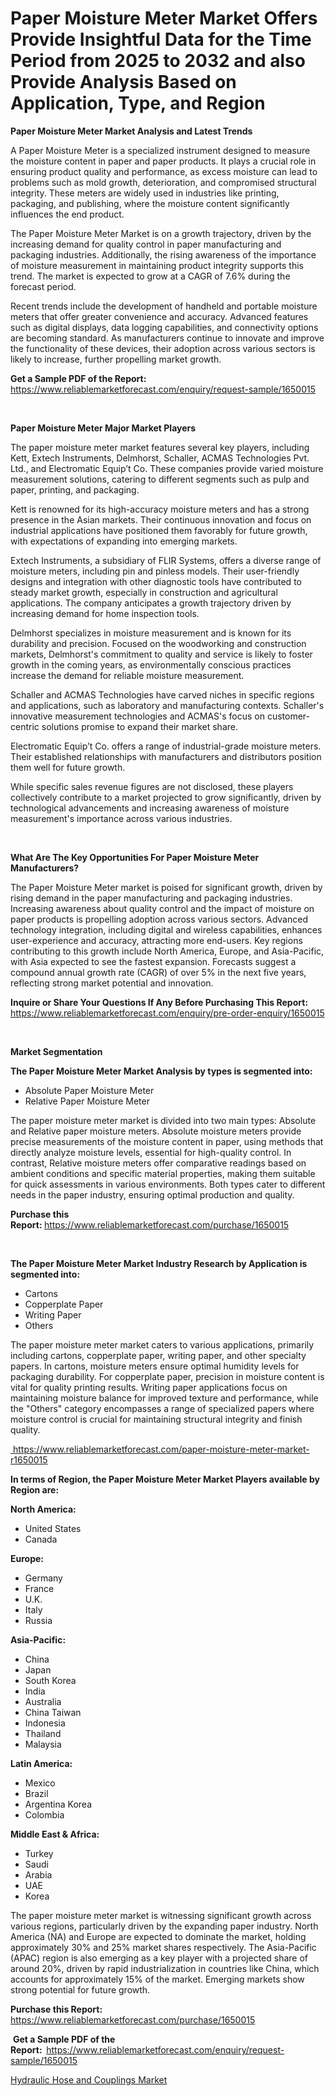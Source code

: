 <p><h1>Paper Moisture Meter Market Offers Provide Insightful Data for the Time Period from 2025 to 2032 and also Provide Analysis Based on Application, Type, and Region</h1></p><p><strong>Paper Moisture Meter Market Analysis and Latest Trends</strong></p>
<p><p>A Paper Moisture Meter is a specialized instrument designed to measure the moisture content in paper and paper products. It plays a crucial role in ensuring product quality and performance, as excess moisture can lead to problems such as mold growth, deterioration, and compromised structural integrity. These meters are widely used in industries like printing, packaging, and publishing, where the moisture content significantly influences the end product.</p><p>The Paper Moisture Meter Market is on a growth trajectory, driven by the increasing demand for quality control in paper manufacturing and packaging industries. Additionally, the rising awareness of the importance of moisture measurement in maintaining product integrity supports this trend. The market is expected to grow at a CAGR of 7.6% during the forecast period. </p><p>Recent trends include the development of handheld and portable moisture meters that offer greater convenience and accuracy. Advanced features such as digital displays, data logging capabilities, and connectivity options are becoming standard. As manufacturers continue to innovate and improve the functionality of these devices, their adoption across various sectors is likely to increase, further propelling market growth.</p></p>
<p><strong>Get a Sample PDF of the Report:&nbsp;</strong> <a href="https://www.reliablemarketforecast.com/enquiry/request-sample/1650015?utm_campaign=2753&utm_medium=2&utm_source=Github&utm_content=ia&utm_term=08042025&utm_id=paper-moisture-meter">https://www.reliablemarketforecast.com/enquiry/request-sample/1650015</a></p>
<p>&nbsp;</p>
<p><strong>Paper Moisture Meter Major Market Players</strong></p>
<p><p>The paper moisture meter market features several key players, including Kett, Extech Instruments, Delmhorst, Schaller, ACMAS Technologies Pvt. Ltd., and Electromatic Equip’t Co. These companies provide varied moisture measurement solutions, catering to different segments such as pulp and paper, printing, and packaging.</p><p>Kett is renowned for its high-accuracy moisture meters and has a strong presence in the Asian markets. Their continuous innovation and focus on industrial applications have positioned them favorably for future growth, with expectations of expanding into emerging markets.</p><p>Extech Instruments, a subsidiary of FLIR Systems, offers a diverse range of moisture meters, including pin and pinless models. Their user-friendly designs and integration with other diagnostic tools have contributed to steady market growth, especially in construction and agricultural applications. The company anticipates a growth trajectory driven by increasing demand for home inspection tools.</p><p>Delmhorst specializes in moisture measurement and is known for its durability and precision. Focused on the woodworking and construction markets, Delmhorst's commitment to quality and service is likely to foster growth in the coming years, as environmentally conscious practices increase the demand for reliable moisture measurement.</p><p>Schaller and ACMAS Technologies have carved niches in specific regions and applications, such as laboratory and manufacturing contexts. Schaller's innovative measurement technologies and ACMAS's focus on customer-centric solutions promise to expand their market share.</p><p>Electromatic Equip’t Co. offers a range of industrial-grade moisture meters. Their established relationships with manufacturers and distributors position them well for future growth.</p><p>While specific sales revenue figures are not disclosed, these players collectively contribute to a market projected to grow significantly, driven by technological advancements and increasing awareness of moisture measurement's importance across various industries.</p></p>
<p>&nbsp;</p>
<p><strong>What Are The Key Opportunities For Paper Moisture Meter Manufacturers?</strong></p>
<p><p>The Paper Moisture Meter market is poised for significant growth, driven by rising demand in the paper manufacturing and packaging industries. Increasing awareness about quality control and the impact of moisture on paper products is propelling adoption across various sectors. Advanced technology integration, including digital and wireless capabilities, enhances user-experience and accuracy, attracting more end-users. Key regions contributing to this growth include North America, Europe, and Asia-Pacific, with Asia expected to see the fastest expansion. Forecasts suggest a compound annual growth rate (CAGR) of over 5% in the next five years, reflecting strong market potential and innovation.</p></p>
<p><strong>Inquire or Share Your Questions If Any Before Purchasing This Report:</strong> <a href="https://www.reliablemarketforecast.com/enquiry/pre-order-enquiry/1650015?utm_campaign=2753&utm_medium=2&utm_source=Github&utm_content=ia&utm_term=08042025&utm_id=paper-moisture-meter">https://www.reliablemarketforecast.com/enquiry/pre-order-enquiry/1650015</a></p>
<p>&nbsp;</p>
<p><strong>Market Segmentation</strong></p>
<p><strong>The Paper Moisture Meter Market Analysis by types is segmented into:</strong></p>
<p><ul><li>Absolute Paper Moisture Meter</li><li>Relative Paper Moisture Meter</li></ul></p>
<p><p>The paper moisture meter market is divided into two main types: Absolute and Relative paper moisture meters. Absolute moisture meters provide precise measurements of the moisture content in paper, using methods that directly analyze moisture levels, essential for high-quality control. In contrast, Relative moisture meters offer comparative readings based on ambient conditions and specific material properties, making them suitable for quick assessments in various environments. Both types cater to different needs in the paper industry, ensuring optimal production and quality.</p></p>
<p><strong>Purchase this Report:&nbsp;</strong><a href="https://www.reliablemarketforecast.com/purchase/1650015?utm_campaign=2753&utm_medium=2&utm_source=Github&utm_content=ia&utm_term=08042025&utm_id=paper-moisture-meter">https://www.reliablemarketforecast.com/purchase/1650015</a></p>
<p>&nbsp;</p>
<p><strong>The Paper Moisture Meter Market Industry Research by Application is segmented into:</strong></p>
<p><ul><li>Cartons</li><li>Copperplate Paper</li><li>Writing Paper</li><li>Others</li></ul></p>
<p><p>The paper moisture meter market caters to various applications, primarily including cartons, copperplate paper, writing paper, and other specialty papers. In cartons, moisture meters ensure optimal humidity levels for packaging durability. For copperplate paper, precision in moisture content is vital for quality printing results. Writing paper applications focus on maintaining moisture balance for improved texture and performance, while the "Others" category encompasses a range of specialized papers where moisture control is crucial for maintaining structural integrity and finish quality.</p></p>
<p><a href="https://www.reliablemarketforecast.com/paper-moisture-meter-market-r1650015?utm_campaign=2753&utm_medium=2&utm_source=Github&utm_content=ia&utm_term=08042025&utm_id=paper-moisture-meter">&nbsp;https://www.reliablemarketforecast.com/paper-moisture-meter-market-r1650015</a></p>
<p><strong>In terms of Region, the Paper Moisture Meter Market Players available by Region are:</strong></p>
<p>
    <p> <strong> North America: </strong>
        <ul>
            <li>United States</li>
            <li>Canada</li>
        </ul>
        </p> 
    <p> <strong> Europe: </strong>
        <ul>
            <li>Germany</li>
            <li>France</li>
            <li>U.K.</li>
            <li>Italy</li>
            <li>Russia</li>
        </ul>
        </p> 
    <p> <strong> Asia-Pacific: </strong>
        <ul>
            <li>China</li>
            <li>Japan</li>
            <li>South Korea</li>
            <li>India</li>
            <li>Australia</li>
            <li>China Taiwan</li>
            <li>Indonesia</li>
            <li>Thailand</li>
            <li>Malaysia</li>
        </ul>
        </p> 
    <p> <strong> Latin America: </strong>
        <ul>
            <li>Mexico</li>
            <li>Brazil</li>
            <li>Argentina Korea</li>
            <li>Colombia</li>
        </ul>
        </p> 
    <p> <strong> Middle East & Africa: </strong>
        <ul>
            <li>Turkey</li>
            <li>Saudi</li>
            <li>Arabia</li>
            <li>UAE</li>
            <li>Korea</li>
        </ul>
    </p>
    </p>
<p><p>The paper moisture meter market is witnessing significant growth across various regions, particularly driven by the expanding paper industry. North America (NA) and Europe are expected to dominate the market, holding approximately 30% and 25% market shares respectively. The Asia-Pacific (APAC) region is also emerging as a key player with a projected share of around 20%, driven by rapid industrialization in countries like China, which accounts for approximately 15% of the market. Emerging markets show strong potential for future growth.</p></p>
<p><strong>Purchase this Report: </strong><a href="https://www.reliablemarketforecast.com/purchase/1650015?utm_campaign=2753&utm_medium=2&utm_source=Github&utm_content=ia&utm_term=08042025&utm_id=paper-moisture-meter">https://www.reliablemarketforecast.com/purchase/1650015</a></p>
<p>&nbsp;<strong>Get a Sample PDF of the Report:&nbsp;&nbsp;</strong><a href="https://www.reliablemarketforecast.com/enquiry/request-sample/1650015?utm_campaign=2753&utm_medium=2&utm_source=Github&utm_content=ia&utm_term=08042025&utm_id=paper-moisture-meter">https://www.reliablemarketforecast.com/enquiry/request-sample/1650015</a></p>
<p><strong></strong></p>
<p><p><a href="https://github.com/rileymgdorcas/Market-Research-Report-List-1/blob/main/hydraulic-hose-and-couplings-market.md?utm_campaign=2753&utm_medium=2&utm_source=Github&utm_content=ia&utm_term=08042025&utm_id=paper-moisture-meter">Hydraulic Hose and Couplings Market</a></p></p>